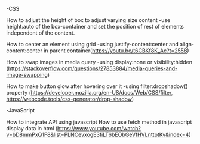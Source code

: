 -CSS

How to adjust the height of box to adjust varying size content
-use height:auto of the box-container and set the position of  rest of elements independent of the content.

How to center an element using grid 
-using justify-content:center and align-content:center in parent container(https://youtu.be/t6CBKf8K_Ac?t=2558)

How to swap images in media query
-using display:none or visibility:hidden (https://stackoverflow.com/questions/27853884/media-queries-and-image-swapping)

How to make button glow after hovering over it
-using filter:dropshadow() property (https://developer.mozilla.org/en-US/docs/Web/CSS/filter, https://webcode.tools/css-generator/drop-shadow)


-JavaScript

How to integrate API using javascript
How to use fetch method in javascript display data in html (https://www.youtube.com/watch?v=bD8mmPxQ1F8&list=PLNCevxogE3fiLT6bEObGeVfHVLnttptKv&index=4)